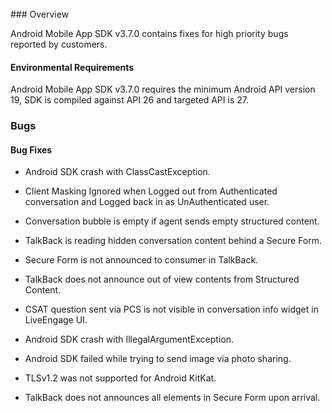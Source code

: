 <br>
### Overview

Android Mobile App SDK v3.7.0 contains fixes for high priority bugs reported by customers.

#### Environmental Requirements

Android Mobile App SDK v3.7.0 requires the minimum Android API version 19, SDK is compiled against API 26 and targeted API is 27.

### Bugs

#### Bug Fixes

* Android SDK crash with ClassCastException.

* Client Masking Ignored when Logged out from Authenticated conversation and Logged back in as UnAuthenticated user.

* Conversation bubble is empty if agent sends empty structured content.

* TalkBack is reading hidden conversation content behind a Secure Form.

* Secure Form is not announced to consumer in TalkBack.

* TalkBack does not announce out of view contents from Structured Content.

* CSAT question sent via PCS is not visible in conversation info widget in LiveEngage UI.

* Android SDK crash with IllegalArgumentException.

* Android SDK failed while trying to send image via photo sharing.

* TLSv1.2 was not supported for Android KitKat.

* TalkBack does not announces all elements in Secure Form upon arrival.